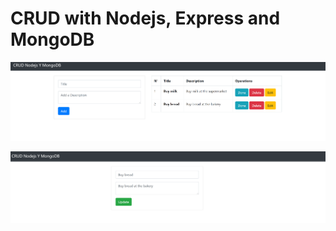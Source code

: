 # CRUD with Nodejs, Express and MongoDB

<p>
   <img src='./screenshot.png' />
</p>

<p>
   <img src='./update.png' />
</p>


